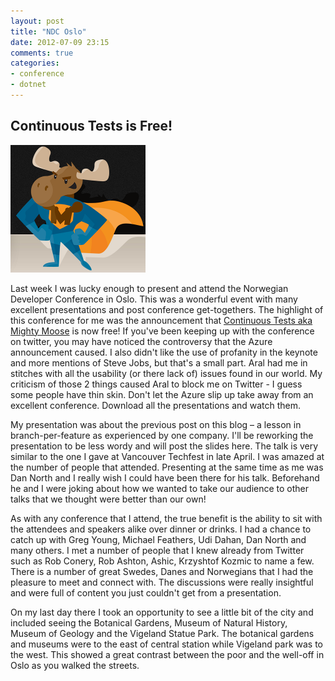 ```yaml
---
layout: post
title: "NDC Oslo"
date: 2012-07-09 23:15
comments: true
categories:
- conference
- dotnet
---
```


## Continuous Tests is Free!

![Mighty Moose logo](/images/mightymoose.png) 

Last week I was lucky enough to present and attend the Norwegian Developer Conference in Oslo. This was a wonderful event with many excellent presentations and post conference get-togethers. The highlight of this conference for me was the announcement that [Continuous Tests aka Mighty Moose](http://www.continuoustests.com "Continuous Tests") is now free! If you've been keeping up with the conference on twitter, you may have noticed the controversy that the Azure announcement caused. I also didn't like the use of profanity in the keynote and more mentions of Steve Jobs, but that's a small part. Aral had me in stitches with all the usability (or there lack of) issues found in our world. My criticism of those 2 things caused Aral to block me on Twitter - I guess some people have thin skin. Don't let the Azure slip up take away from an excellent conference. Download all the presentations and watch them.
<!-- more -->
My presentation was about the previous post on this blog – a lesson in branch-per-feature as experienced by one company. I'll be reworking the presentation to be less wordy and will post the slides here. The talk is very similar to the one I gave at Vancouver Techfest in late April. I was amazed at the number of people that attended. Presenting at the same time as me was Dan North and I really wish I could have been there for his talk. Beforehand he and I were joking about how we wanted to take our audience to other talks that we thought were better than our own!

As with any conference that I attend, the true benefit is the ability to sit with the attendees and speakers alike over dinner or drinks. I had a chance to catch up with Greg Young, Michael Feathers, Udi Dahan, Dan North and many others.  I met a number of people that I knew already from Twitter such as Rob Conery, Rob Ashton, Ashic, Krzyshtof Kozmic to name a few. There is a number of great Swedes, Danes and Norwegians that I had the pleasure to meet and connect with. The discussions were really insightful and were full of content you just couldn't get from a presentation.

On my last day there I took an opportunity to see a little bit of the city and included seeing the Botanical Gardens, Museum of Natural History, Museum of Geology and the Vigeland Statue Park. The botanical gardens and museums were to the east of central station while Vigeland park was to the west. This showed a great contrast between the poor and the well-off in Oslo as you walked the streets. 
